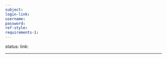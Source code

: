 ```yaml
---
subject: 
login-link: 
username: 
password: 
ref-style: 
requirements-1: 
---
```

status: 
link: 

---

